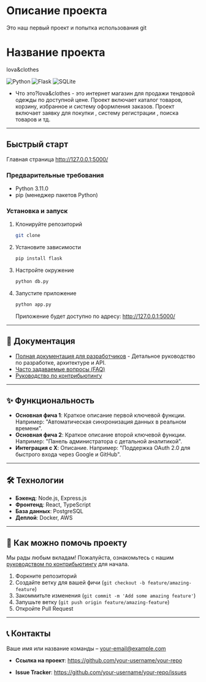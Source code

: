 # Описание проекта 
Это наш первый проект и попытка использования git 
# Название проекта 
lova&clothes

![Python](https://img.shields.io/badge/Python-3.8+-blue.svg)
![Flask](https://img.shields.io/badge/Flask-2.0+-green.svg)
![SQLite](https://img.shields.io/badge/Database-SQLite-lightgrey.svg)

* Что это?lova&clothes - это интернет магазин для продажи тендовой одежды по доступной цене. Проект включает каталог товаров, корзину, избранное и систему оформления заказов. Проект включает заявку для покупки , систему регистрации , поиска товаров и тд.

---

## Быстрый старт
Главная страница  http://127.0.0.1:5000/

### Предварительные требования

* Python 3.11.0
* pip (менеджер пакетов Python)

### Установка и запуск

1.  Клонируйте репозиторий
    
    ```bash
    git clone 
    
    ```
    

2.  Установите зависимости
    
    ```bash
    pip install flask
    ```
    

3.  Настройте окружение
    
    ```bash
    python db.py
    ```
    

4.  Запустите приложение
    
    ```bash
    python app.py
    ```
    
    Приложение будет доступно по адресу: http://127.0.0.1:5000/

---

## 📖 Документация

*   [Полная документация для разработчиков](./docs/README.md) - Детальное руководство по разработке, архитектуре и API. <!-- Если у вас нет отдельной папки docs, этот пункт можно удалить -->
*   [Часто задаваемые вопросы (FAQ)](./docs/FAQ.md)
*   [Руководство по контрибьютингу](./CONTRIBUTING.md)

---

## ✨ Функциональность

*   **Основная фича 1**: Краткое описание первой ключевой функции. Например: "Автоматическая синхронизация данных в реальном времени".
*   **Основная фича 2**: Краткое описание второй ключевой функции. Например: "Панель администратора с детальной аналитикой".
*   **Интеграция с X**: Описание. Например: "Поддержка OAuth 2.0 для быстрого входа через Google и GitHub".

---

## 🛠 Технологии

*   **Бэкенд**: Node.js, Express.js
*   **Фронтенд**: React, TypeScript
*   **База данных**: PostgreSQL
*   **Деплой**: Docker, AWS

---

## 🤝 Как можно помочь проекту

Мы рады любым вкладам! Пожалуйста, ознакомьтесь с нашим [руководством по контрибьютингу](./CONTRIBUTING.md) для начала.

1.  Форкните репозиторий
2.  Создайте ветку для вашей фичи (`git checkout -b feature/amazing-feature`)
3.  Закоммитьте изменения (`git commit -m 'Add some amazing feature'`)
4.  Запушьте ветку (`git push origin feature/amazing-feature`)
5.  Откройте Pull Request

---


## 📞 Контакты

Ваше имя или название команды – [your-email@example.com](mailto:your-email@example.com)

*   **Ссылка на проект**: https://github.com/your-username/your-repo

*   **Issue Tracker**: https://github.com/your-username/your-repo/issues <!-- Опционально, но очень полезно -->
